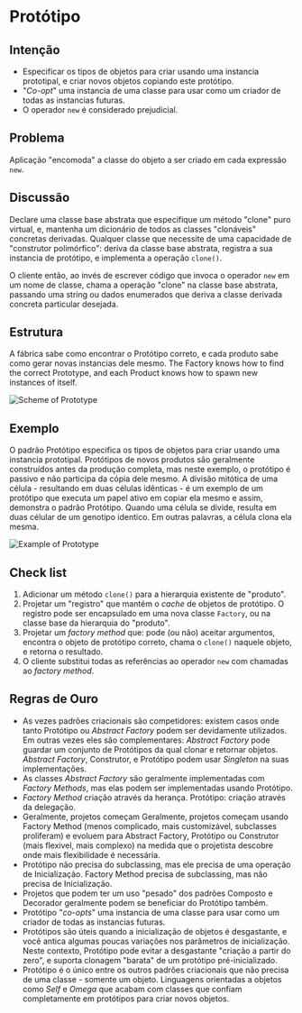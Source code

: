 # Protótipo
## Intenção
* Especificar os tipos de objetos para criar usando uma instancia prototipal, e criar novos objetos copiando este protótipo.
* "_Co-opt_" uma instancia de uma classe para usar como um criador de todas as instancias futuras.
* O operador ```new``` é considerado prejudicial.

## Problema
Aplicação "encomoda" a classe do objeto a ser criado em cada expressão ```new```.

## Discussão
Declare uma classe base abstrata que especifique um método "clone" puro virtual, e, mantenha um dicionário de todos as classes "clonáveis" concretas derivadas. Qualquer classe que necessite de uma capacidade de "construtor polimórfico": deriva da classe base abstrata, registra a sua instancia de protótipo, e implementa a operação ```clone()```.

O cliente então, ao invés de escrever código que invoca o operador ```new``` em um nome de classe, chama a operação "clone" na classe base abstrata, passando uma string ou dados enumerados que deriva a classe derivada concreta particular desejada.


## Estrutura
A fábrica sabe como encontrar o Protótipo correto, e cada produto sabe como gerar novas instancias dele mesmo.
The Factory knows how to find the correct Prototype, and each Product knows how to spawn new instances of itself.

![Scheme of Prototype](https://sourcemaking.com/files/v2/content/patterns/Prototype.svg)


## Exemplo
O padrão Protótipo especifica os tipos de objetos para criar usando uma instancia prototipal. Protótipos de novos produtos são geralmente construídos antes da produção completa, mas neste exemplo, o protótipo é passivo e não participa da cópia dele mesmo. A divisão mitótica de uma célula - resultando em duas células idênticas -  é um exemplo de um protótipo que executa um papel ativo em copiar ela mesmo e assim, demonstra o padrão Protótipo. Quando uma célula se divide, resulta em duas célular de um genotipo identico. Em outras palavras, a célula clona ela mesma.

![Example of Prototype](https://sourcemaking.com/files/v2/content/patterns/Prototype_example1.svg)


## Check list
1. Adicionar um método ```clone()``` para a hierarquia existente de "produto".
2. Projetar um "registro" que mantém o _cache_ de objetos de protótipo. O registro pode ser encapsulado em uma nova classe ```Factory```, ou na classe base da hierarquia do "produto".
3. Projetar um _factory method_ que: pode (ou não) aceitar argumentos, encontra o objeto de protótipo correto, chama o ```clone()``` naquele objeto, e retorna o resultado.
4. O cliente substitui todas as referências ao operador ```new``` com chamadas ao _factory method_.


## Regras de Ouro
* As vezes padrões criacionais são competidores: existem casos onde tanto Protótipo ou _Abstract Factory_ podem ser devidamente utilizados. Em outras vezes eles são complementares: _Abstract Factory_ pode guardar um conjunto de Protótipos da qual clonar e retornar objetos. _Abstract Factory_, Construtor, e Protótipo podem usar _Singleton_ na suas implementações.
* As classes _Abstract Factory_ são geralmente implementadas com _Factory Methods_, mas elas podem ser implementadas usando Protótipo.
* _Factory Method_ criação através da herança. Protótipo: criação através da delegação.
* Geralmente, projetos começam Geralmente, projetos começam usando Factory Method (menos complicado, mais customizável, subclasses proliferam) e evoluem para Abstract Factory, Protótipo ou Construtor (mais flexivel, mais complexo) na medida que o projetista descobre onde mais flexibilidade é necessária.
* Protótipo não precisa do subclassing, mas ele precisa de uma operação de Inicialização. Factory Method precisa de subclassing, mas não precisa de Inicialização. 
* Projetos que podem ter um uso "pesado" dos padrões Composto e Decorador geralmente podem se beneficiar do Protótipo também.
* Protótipo "_co-opts_" uma instancia de uma classe para usar como um criador de todas as instancias futuras.
* Protótipos são úteis quando a inicialização de objetos é desgastante, e você antica algumas poucas variações nos parâmetros de inicialização. Neste contexto, Protótipo pode evitar a desgastante "criação a partir do zero", e suporta clonagem "barata" de um protótipo pré-inicializado.
* Protótipo é o único entre os outros padrões criacionais que não precisa de uma classe - somente um objeto. Linguagens orientadas a objetos como _Self_ e _Omega_ que acabam com classes que confiam completamente em protótipos para criar novos objetos.

